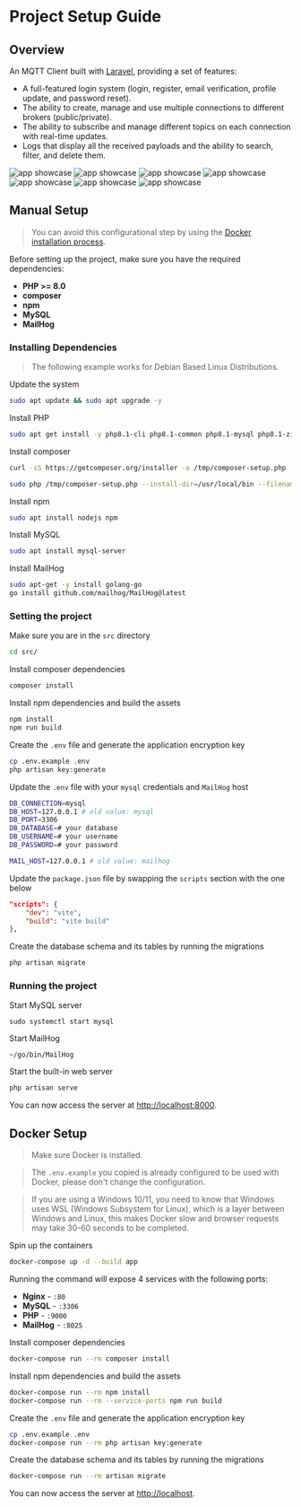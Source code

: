 
# Project Setup Guide

## Overview
An MQTT Client built with [Laravel](https://laravel.com/), providing a set of features:


- A full-featured login system (login, register, email verification, profile update, and password reset).
- The ability to create, manage and use multiple connections to different brokers (public/private).
- The ability to subscribe and manage different topics on each connection with real-time updates.
- Logs that display all the received payloads and the ability to search, filter, and delete them.

![app showcase](public/assets/img/Capture1.PNG)
![app showcase](public/assets/img/Capture2.PNG)
![app showcase](public/assets/img/Capture22.PNG)
![app showcase](public/assets/img/Capture4.PNG)
![app showcase](public/assets/img/Capturejjjj.PNG)
![app showcase](public/assets/img/Capture77.PNG)
![app showcase](public/assets/img/Capture7899.PNG)

## Manual Setup
> You can avoid this configurational step by using the [Docker installation process](#docker-setup).

Before setting up the project, make sure you have the required dependencies:
- **PHP >= 8.0**
- **composer**
- **npm**
- **MySQL**
- **MailHog**

### Installing Dependencies
>The following example works for Debian Based Linux Distributions.

Update the system
```bash
sudo apt update && sudo apt upgrade -y
```

Install PHP
```bash
sudo apt get install -y php8.1-cli php8.1-common php8.1-mysql php8.1-zip php8.1-gd php8.1-mbstring php8.1-curl php8.1-xml php8.1-bcmath
```

Install composer
```bash
curl -sS https://getcomposer.org/installer -o /tmp/composer-setup.php

sudo php /tmp/composer-setup.php --install-dir=/usr/local/bin --filename=composer
```

Install npm
```bash
sudo apt install nodejs npm
```

Install MySQL
```bash
sudo apt install mysql-server
```

Install MailHog
```bash
sudo apt-get -y install golang-go
go install github.com/mailhog/MailHog@latest
```

### Setting the project
Make sure you are in the `src` directory
```bash
cd src/
```

Install composer dependencies
```bash
composer install
```

Install npm dependencies and build the assets
```bash
npm install
npm run build
```

Create the `.env` file and generate the application encryption key
```bash
cp .env.example .env
php artisan key:generate
```

Update the `.env` file with your `mysql` credentials and `MailHog` host
```bash
DB_CONNECTION=mysql
DB_HOST=127.0.0.1 # old value: mysql
DB_PORT=3306
DB_DATABASE=# your database
DB_USERNAME=# your username
DB_PASSWORD=# your password

MAIL_HOST=127.0.0.1 # old value: mailhog
```

Update the `package.json` file by swapping the `scripts` section with the one below
```json
"scripts": {
    "dev": "vite",
    "build": "vite build"
},
```

Create the database schema and its tables by running the migrations
```bash
php artisan migrate
```

### Running the project

Start MySQL server
```
sudo systemctl start mysql
```

Start MailHog
```
~/go/bin/MailHog
```

Start the built-in web server
```bash
php artisan serve
```

You can now access the server at [http://localhost:8000](http://localhost:8000).


## Docker Setup
>Make sure Docker is installed.

>The `.env.example` you copied is already configured to be used with Docker, please don't change the configuration.

>If you are using a Windows 10/11, you need to know that Windows uses WSL (Windows Subsystem for Linux), which is a layer between Windows and Linux, this makes Docker slow and browser requests may take 30-60 seconds to be completed.

Spin up the containers
```bash
docker-compose up -d --build app
```

Running the command will expose 4 services with the following ports:
- **Nginx** - `:80`
- **MySQL** - `:3306`
- **PHP** - `:9000`
- **MailHog** - `:8025` 

Install composer dependencies
```bash
docker-compose run --rm composer install
```

Install npm dependencies and build the assets
```bash
docker-compose run --rm npm install
docker-compose run --rm --service-ports npm run build
```

Create the `.env` file and generate the application encryption key
```bash
cp .env.example .env
docker-compose run --rm php artisan key:generate
```

Create the database schema and its tables by running the migrations
```bash
docker-compose run --rm artisan migrate
```

You can now access the server at [http://localhost](http://localhost).

